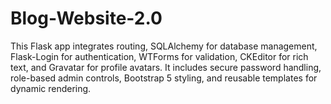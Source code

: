 # Blog-Website-2.0
This Flask app integrates routing, SQLAlchemy for database management, Flask-Login for authentication, WTForms for validation, CKEditor for rich text, and Gravatar for profile avatars. It includes secure password handling, role-based admin controls, Bootstrap 5 styling, and reusable templates for dynamic rendering.
